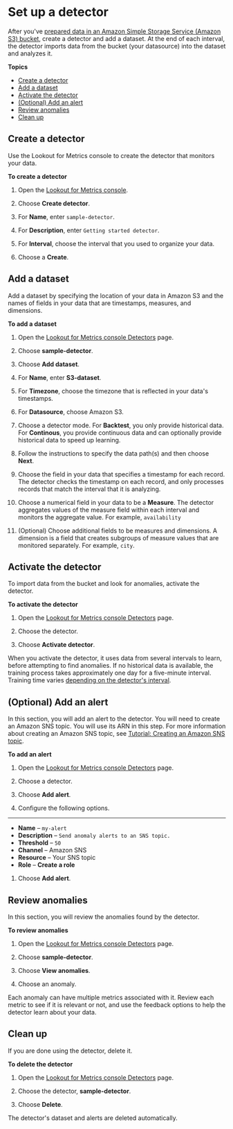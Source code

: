 # Set up a detector<a name="gettingstarted-detector"></a>

After you've [prepared data in an Amazon Simple Storage Service \(Amazon S3\) bucket](gettingstarted-datasource.md), create a detector and add a dataset\. At the end of each interval, the detector imports data from the bucket \(your datasource\) into the dataset and analyzes it\.

**Topics**
+ [Create a detector](#gettingstarted-detector-create)
+ [Add a dataset](#gettingstarted-detector-add-dataset)
+ [Activate the detector](#gettingstarted-detector-activate)
+ [\(Optional\) Add an alert](#gettingstarted-detector-alert)
+ [Review anomalies](#gettingstarted-detector-anomalies)
+ [Clean up](#gettingstarted-detector-cleanup)

## Create a detector<a name="gettingstarted-detector-create"></a>

Use the Lookout for Metrics console to create the detector that monitors your data\.

**To create a detector**

1. Open the [Lookout for Metrics console](https://console.aws.amazon.com/lookoutmetrics/home)\.

1. Choose **Create detector**\.

1. For **Name**, enter `sample-detector`\.

1. For **Description**, enter `Getting started detector`\.

1. For **Interval**, choose the interval that you used to organize your data\.

1. Choose a **Create**\.

## Add a dataset<a name="gettingstarted-detector-add-dataset"></a>

Add a dataset by specifying the location of your data in Amazon S3 and the names of fields in your data that are timestamps, measures, and dimensions\.

**To add a dataset**

1. Open the [Lookout for Metrics console Detectors](https://console.aws.amazon.com/lookoutmetrics/home#detectors) page\.

1. Choose **sample\-detector**\.

1. Choose **Add dataset**\.

1. For **Name**, enter **S3\-dataset**\.

1. For **Timezone**, choose the timezone that is reflected in your data's timestamps\.

1. For **Datasource**, choose Amazon S3\.

1. Choose a detector mode\. For **Backtest**, you only provide historical data\. For **Continous**, you provide continuous data and can optionally provide historical data to speed up learning\.

1. Follow the instructions to specify the data path\(s\) and then choose **Next**\.

1. Choose the field in your data that specifies a timestamp for each record\. The detector checks the timestamp on each record, and only processes records that match the interval that it is analyzing\.

1. Choose a numerical field in your data to be a **Measure**\. The detector aggregates values of the measure field within each interval and monitors the aggregate value\. For example, `availability`

1. \(Optional\) Choose additional fields to be measures and dimensions\. A dimension is a field that creates subgroups of measure values that are monitored separately\. For example, `city`\.

## Activate the detector<a name="gettingstarted-detector-activate"></a>

To import data from the bucket and look for anomalies, activate the detector\.

**To activate the detector**

1. Open the [Lookout for Metrics console Detectors](https://console.aws.amazon.com/lookoutmetrics/home#detectors) page\.

1. Choose the detector\.

1. Choose **Activate detector**\. 

When you activate the detector, it uses data from several intervals to learn, before attempting to find anomalies\. If no historical data is available, the training process takes approximately one day for a five\-minute interval\. Training time varies [depending on the detector's interval](quotas.md#gettingstarted-quotas-coldstart)\.

## \(Optional\) Add an alert<a name="gettingstarted-detector-alert"></a>

In this section, you will add an alert to the detector\. You will need to create an Amazon SNS topic\. You will use its ARN in this step\. For more information about creating an Amazon SNS topic, see [Tutorial: Creating an Amazon SNS topic](https://docs.aws.amazon.com/sns/latest/dg/sns-tutorial-create-topic.html)\. 

**To add an alert**

1. Open the [Lookout for Metrics console Detectors](https://console.aws.amazon.com/lookoutmetrics/home#detectors) page\.

1. Choose a detector\.

1. Choose **Add alert**\.

1. Configure the following options\.

****
   + **Name** – `my-alert`
   + **Description** – `Send anomaly alerts to an SNS topic.`
   + **Threshold** – `50`
   + **Channel** – Amazon SNS
   + **Resource** – Your SNS topic
   + **Role** – **Create a role**

1. Choose **Add alert**\.

## Review anomalies<a name="gettingstarted-detector-anomalies"></a>

In this section, you will review the anomalies found by the detector\. 

**To review anomalies**

1. Open the [Lookout for Metrics console Detectors](https://console.aws.amazon.com/lookoutmetrics/home#detectors) page\.

1. Choose **sample\-detector**\.

1. Choose **View anomalies**\. 

1. Choose an anomaly\.

Each anomaly can have multiple metrics associated with it\. Review each metric to see if it is relevant or not, and use the feedback options to help the detector learn about your data\.

## Clean up<a name="gettingstarted-detector-cleanup"></a>

If you are done using the detector, delete it\.

**To delete the detector**

1. Open the [Lookout for Metrics console Detectors](https://console.aws.amazon.com/lookoutmetrics/home#detectors) page\.

1. Choose the detector, **sample\-detector**\.

1. Choose **Delete**\.

The detector's dataset and alerts are deleted automatically\.
